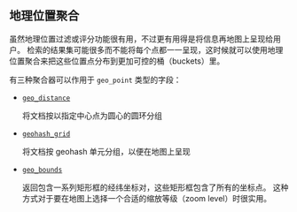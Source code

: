 ## 地理位置聚合

虽然地理位置过滤或评分功能很有用，不过更有用得是将信息再地图上呈现给用户。
检索的结果集可能很多而不能将每个点都一一呈现，这时候就可以使用地理位置聚合来把这些位置点分布到更加可控的桶（buckets）里。


有三种聚合器可以作用于 `geo_point` 类型的字段：

- [`geo_distance`](geo-distance-agg)

  将文档按以指定中心点为圆心的圆环分组

- [`geohash_grid`](geohash-grid-agg)

  将文档按 geohash 单元分组，以便在地图上呈现

- [`geo_bounds`](geo-bounds-agg)
  
  返回包含一系列矩形框的经纬坐标对，这些矩形框包含了所有的坐标点。
  这种方式对于要在地图上选择一个合适的缩放等级（zoom level）时很实用。
